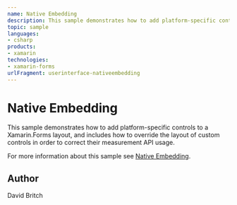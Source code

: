 ```yaml
---
name: Native Embedding
description: This sample demonstrates how to add platform-specific controls to a Xamarin.Forms layout, and includes how to override the layout of custom controls in order to correct their measurement API usage. For more information about this sample see Native Embedding.
topic: sample
languages:
- csharp
products:
- xamarin
technologies:
- xamarin-forms
urlFragment: userinterface-nativeembedding
---
```

Native Embedding
================

This sample demonstrates how to add platform-specific controls to a Xamarin.Forms layout, and includes how to override the layout of custom controls in order to correct their measurement API usage.

For more information about this sample see [Native Embedding](https://developer.xamarin.com/guides/xamarin-forms/user-interface/layouts/add-platform-controls/).

Author
------

David Britch
